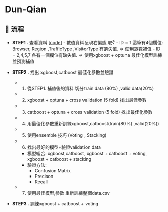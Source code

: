 # Dun-Qian


## 🚀 流程


- **STEP1 .** 查看資料 [[code](notebooks/EDA+Find%20XGB,Cat%20Parameters.ipynb)]
      - 數值資料呈現右偏態,取∛ 
      - ID = 1 這筆有4個欄位: Browser, Region ,TrafficType ,VisitorType 有遺失值. => 使用眾數補值
      - ID = 2,4,5,7 各有一個欄位有缺失值. => 使用xgboost + optuna 最佳化模型訓練並預測補值
        

- **STEP2 .** 找出 xgboost,catboost 最佳化參數並驗證 
     - 1. 從STEP1. 補值後的資料 切分train data (80%) ,valid data(20%) 
     - 2. xgboost + optuna + cross validation (5 fold) 找出最佳參數
     - 3. catboost + optuna + cross validation (5 fold) 找出最佳化參數
     - 4. 用最佳化參數重新訓練xgboost,catboost(train(80%) ,valid(20%))
     - 5. 使用ensemble 技巧 (Voting , Stacking) 
     - 6. 找出最好的模型+驗證validation data 
         - 模型組合: xgboost,catboost, xgboost + catboost + voting, xgboost + catboost + stacking
         - 驗證方法:
           - Confusion Matrix
           - Precison 
           - Recall
     - 7. 使用最佳模型,參數 重新訓練整個data.csv
  
- **STEP3 .** 訓練xgboost + catboost + voting
    